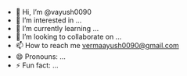 - 👋 Hi, I’m @vayush0090
- 👀 I’m interested in ...
- 🌱 I’m currently learning ...
- 💞️ I’m looking to collaborate on ...
- 📫 How to reach me vermaayush0090@gmail.com
- 😄 Pronouns: ...
- ⚡ Fun fact: ...

<!---
vayush0090/vayush0090 is a ✨ special ✨ repository because its `README.md` (this file) appears on your GitHub profile.
You can click the Preview link to take a look at your changes.
--->
